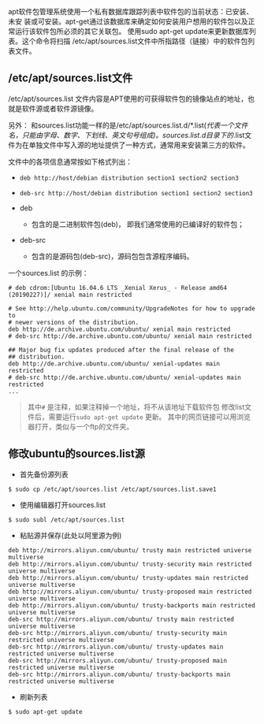 apt软件包管理系统使用一个私有数据库跟踪列表中软件包的当前状态：已安装、未安 装或可安装。apt-get通过该数据库来确定如何安装用户想用的软件包以及正常运行该软件包所必须的其它关联包。 使用sudo apt-get update来更新数据库列表。这个命令将扫描 /etc/apt/sources.list文件中所指路径（链接）中的软件包列表文件。

## /etc/apt/sources.list文件
/etc/apt/sources.list 文件内容是APT使用的可获得软件包的镜像站点的地址，也就是软件源或者软件源镜像。

另外：
和sources.list功能一样的是/etc/apt/sources.list.d/*.list(*代表一个文件名，只能由字母、数字、下划线、英文句号组成)。sources.list.d目录下的*.list文件为在单独文件中写入源的地址提供了一种方式，通常用来安装第三方的软件。

文件中的各项信息通常按如下格式列出：
- `deb http://host/debian distribution section1 section2 section3`
- `deb-src http://host/debian distribution section1 section2 section3`

- deb
  - 包含的是二进制软件包(deb)， 即我们通常使用的已编译好的软件包；
- deb-src
  - 包含的是源码包(deb-src)，源码包包含源程序编码。
 

一个sources.list 的示例：

```shell
# deb cdrom:[Ubuntu 16.04.6 LTS _Xenial Xerus_ - Release amd64 (20190227)]/ xenial main restricted

# See http://help.ubuntu.com/community/UpgradeNotes for how to upgrade to
# newer versions of the distribution.
deb http://de.archive.ubuntu.com/ubuntu/ xenial main restricted
# deb-src http://de.archive.ubuntu.com/ubuntu/ xenial main restricted

## Major bug fix updates produced after the final release of the
## distribution.
deb http://de.archive.ubuntu.com/ubuntu/ xenial-updates main restricted
# deb-src http://de.archive.ubuntu.com/ubuntu/ xenial-updates main restricted
...

```
> 其中`#` 是注释，如果注释掉一个地址，将不从该地址下载软件包
> 修改list文件后，需要运行`sudo apt-get update` 更新。
> 其中的网页链接可以用浏览器打开，类似与一个ftp的文件夹。

## 修改ubuntu的sources.list源
- 首先备份源列表
```shell
$ sudo cp /etc/apt/sources.list /etc/apt/sources.list.save1
```
- 使用编辑器打开sources.list
```shell
$ sudo subl /etc/apt/sources.list
```
- 粘贴源并保存(此处以阿里源为例)
```shell
deb http://mirrors.aliyun.com/ubuntu/ trusty main restricted universe multiverse 
deb http://mirrors.aliyun.com/ubuntu/ trusty-security main restricted universe multiverse 
deb http://mirrors.aliyun.com/ubuntu/ trusty-updates main restricted universe multiverse 
deb http://mirrors.aliyun.com/ubuntu/ trusty-proposed main restricted universe multiverse 
deb http://mirrors.aliyun.com/ubuntu/ trusty-backports main restricted universe multiverse 
deb-src http://mirrors.aliyun.com/ubuntu/ trusty main restricted universe multiverse 
deb-src http://mirrors.aliyun.com/ubuntu/ trusty-security main restricted universe multiverse 
deb-src http://mirrors.aliyun.com/ubuntu/ trusty-updates main restricted universe multiverse 
deb-src http://mirrors.aliyun.com/ubuntu/ trusty-proposed main restricted universe multiverse 
deb-src http://mirrors.aliyun.com/ubuntu/ trusty-backports main restricted universe multiverse
```
- 刷新列表
```shell
$ sudo apt-get update
```

